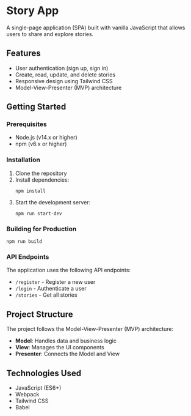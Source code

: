 # Story App

A single-page application (SPA) built with vanilla JavaScript that allows users to share and explore stories.

## Features

- User authentication (sign up, sign in)
- Create, read, update, and delete stories
- Responsive design using Tailwind CSS
- Model-View-Presenter (MVP) architecture

## Getting Started

### Prerequisites

- Node.js (v14.x or higher)
- npm (v6.x or higher)

### Installation

1. Clone the repository
2. Install dependencies:
   ```
   npm install
   ```
3. Start the development server:
   ```
   npm run start-dev
   ```

### Building for Production

```
npm run build
```

### API Endpoints

The application uses the following API endpoints:

- `/register` - Register a new user
- `/login` - Authenticate a user
- `/stories` - Get all stories

## Project Structure

The project follows the Model-View-Presenter (MVP) architecture:

- **Model**: Handles data and business logic
- **View**: Manages the UI components
- **Presenter**: Connects the Model and View

## Technologies Used

- JavaScript (ES6+)
- Webpack
- Tailwind CSS
- Babel
